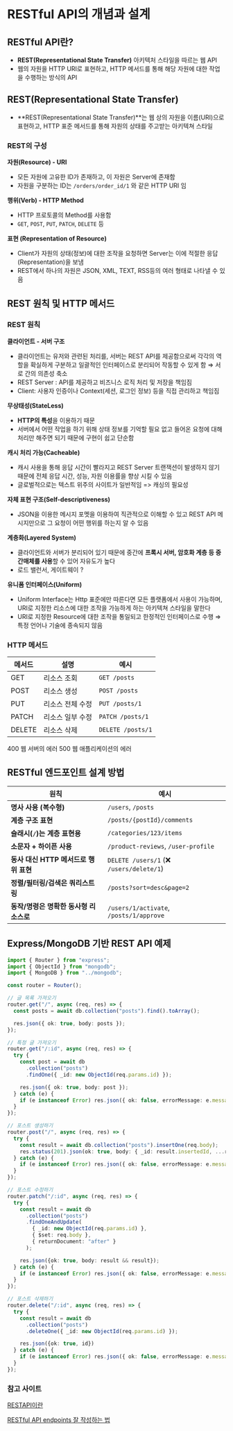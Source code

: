 # RESTful API의 개념과 설계

## RESTful API란?

- **REST(Representational State Transfer)** 아키텍처 스타일을 따르는 웹 API
- 웹의 자원을 HTTP URI로 표현하고, HTTP 메서드를 통해 해당 자원에 대한 작업을 수행하는 방식의 API

## REST(Representational State Transfer)

- **REST(Representational State Transfer)**는 웹 상의 자원을 이름(URI)으로 표현하고, HTTP 표준 메서드를 통해 자원의 상태를 주고받는 아키텍쳐 스타일

### REST의 구성

**자원(Resource) - URI**

- 모든 자원에 고유한 ID가 존재하고, 이 자원은 Server에 존재함
- 자원을 구분하는 ID는 `/orders/order_id/1` 와 같은 HTTP URI 임

**행위(Verb) - HTTP Method**

- HTTP 프로토콜의 Method를 사용함
- `GET`, `POST`, `PUT`, `PATCH`, `DELETE` 등

**표현 (Representation of Resource)**

- Client가 자원의 상태(정보)에 대한 조작을 요청하면 Server는 이에 적절한 응답(Representation)을 보냄
- REST에서 하나의 자원은 JSON, XML, TEXT, RSS등의 여러 형태로 나타낼 수 있음

## REST 원칙 및 HTTP 메서드

### REST 원칙

**클라이언트 - 서버 구조**

- 클라이언트는 유저와 관련된 처리를, 서버는 REST API를 제공함으로써 각각의 역할을 확실하게 구분하고 일괄적인 인터페이스로 분리되어 작동할 수 있게 함
  ⇒ 서로 간의 의존성 축소
- REST Server : API를 제공하고 비즈니스 로직 처리 및 저장을 책임짐
- Client: 사용자 인증이나 Context(세션, 로그인 정보) 등을 직접 관리하고 책임짐

**무상태성(StateLess)**

- **HTTP의 특성**을 이용하기 때문
- 서버에서 어떤 작업을 하기 위해 상태 정보를 기억할 필요 없고 들어온 요청에 대해 처리만 해주면 되기 때문에 구현이 쉽고 단순함

**캐시 처리 가능(Cacheable)**

- 캐시 사용을 통해 응답 시간이 빨라지고 REST Server 트랜잭션이 발생하지 않기 때문에 전체 응답 시간, 성능, 자원 이용률을 향상 시킬 수 있음
- 글로벌적으로는 텍스트 위주의 사이트가 일반적임 => 캐싱의 필요성 

**자체 표현 구조(Self-descriptiveness)**

- JSON을 이용한 메시지 포멧을 이용하여 직관적으로 이해할 수 있고 REST API 메시지만으로 그 요청이 어떤 행위를 하는지 알 수 있음

**계층화(Layered System)**

- 클라이언트와 서버가 분리되어 있기 때문에 중간에 **프록시 서버, 암호화 계층 등 중간매체를 사용**할 수 있어 자유도가 높다
- 로드 밸런서, 게이트웨이 ?

**유니폼 인터페이스(Uniform)**

- Uniform Interface는 Http 표준에만 따른다면 모든 플랫폼에서 사용이 가능하며, URI로 지정한 리소스에 대한 조작을 가능하게 하는 아키텍쳐 스타일을 말한다
- URI로 지정한 Resource에 대한 조작을 통일되고 한정적인 인터페이스로 수행 ⇒ 특정 언어나 기술에 종속되지 않음

### HTTP 메서드

| 메서드 | 설명             | 예시              |
| ------ | ---------------- | ----------------- |
| GET    | 리소스 조회      | `GET /posts`      |
| POST   | 리소스 생성      | `POST /posts`     |
| PUT    | 리소스 전체 수정 | `PUT /posts/1`    |
| PATCH  | 리소스 일부 수정 | `PATCH /posts/1`  |
| DELETE | 리소스 삭제      | `DELETE /posts/1` |


400 웹 서버의 에러 
500 웹 애플리케이션의 에러 

## RESTful 엔드포인트 설계 방법

| 원칙                                   | 예시                                     |
| -------------------------------------- | ---------------------------------------- |
| **명사 사용 (복수형)**                 | `/users`, `/posts`                       |
| **계층 구조 표현**                     | `/posts/{postId}/comments`               |
| **슬래시(`/`)는 계층 표현용**          | `/categories/123/items`                  |
| **소문자 + 하이픈 사용**               | `/product-reviews`, `/user-profile`      |
| **동사 대신 HTTP 메서드로 행위 표현**  | `DELETE /users/1` (❌ `/users/delete/1`) |
| **정렬/필터링/검색은 쿼리스트링**      | `/posts?sort=desc&page=2`                |
| **동작/명령은 명확한 동사형 리소스로** | `/users/1/activate`, `/posts/1/approve`  |

## Express/MongoDB 기반 REST API 예제

```typescript
import { Router } from "express";
import { ObjectId } from "mongodb";
import { MongoDB } from "../mongodb";

const router = Router();

// 글 목록 가져오기
router.get("/", async (req, res) => {
  const posts = await db.collection("posts").find().toArray();

  res.json({ ok: true, body: posts });
});

// 특정 글 가져오기
router.get("/:id", async (req, res) => {
  try {
    const post = await db
      .collection("posts")
      .findOne({ _id: new ObjectId(req.params.id) });

    res.json({ ok: true, body: post });
  } catch (e) {
    if (e instanceof Error) res.json({ ok: false, errorMessage: e.message });
  }
});

// 포스트 생성하기
router.post("/", async (req, res) => {
  try {
    const result = await db.collection("posts").insertOne(req.body);
    res.status(201).json(ok: true, body: { _id: result.insertedId, ...req.body });
  } catch (e) {
    if (e instanceof Error) res.json({ ok: false, errorMessage: e.message });
  }
});

// 포스트 수정하기
router.patch("/:id", async (req, res) => {
  try {
    const result = await db
      .collection("posts")
      .findOneAndUpdate(
        { _id: new ObjectId(req.params.id) },
        { $set: req.body },
        { returnDocument: "after" }
      );

    res.json({ok: true, body: result && result});
  } catch (e) {
    if (e instanceof Error) res.json({ ok: false, errorMessage: e.message });
  }
});

// 포스트 삭제하기
router.delete("/:id", async (req, res) => {
  try {
    const result = await db
      .collection("posts")
      .deleteOne({ _id: new ObjectId(req.params.id) });

    res.json({ok: true, id})
  } catch (e) {
    if (e instanceof Error) res.json({ ok: false, errorMessage: e.message });
  }
});
```

### 참고 사이트

[RESTAPI이란](https://velog.io/@somday/RESTful-API-%EC%9D%B4%EB%9E%80)

[RESTful API endpoints 잘 작성하는 법](https://velog.io/@itissteam/restful-api-endpoints-well-written-guide)
